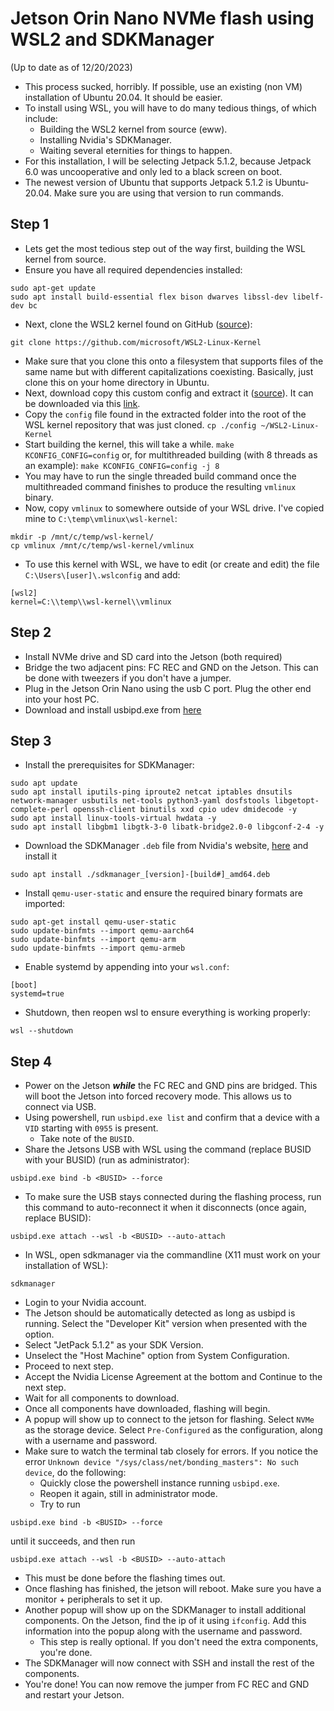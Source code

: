 # Jetson Orin Nano NVMe flash using WSL2 and SDKManager
(Up to date as of 12/20/2023)
- This process sucked, horribly. If possible, use an existing (non VM) installation of Ubuntu 20.04. It should be easier.
- To install using WSL, you will have to do many tedious things, of which include:
  - Building the WSL2 kernel from source (eww).
  - Installing Nvidia's SDKManager.
  - Waiting several eternities for things to happen.
- For this installation, I will be selecting Jetpack 5.1.2, because Jetpack 6.0 was uncooperative and only led to a black screen on boot.
- The newest version of Ubuntu that supports Jetpack 5.1.2 is Ubuntu-20.04. Make sure you are using that version to run commands.

## Step 1
- Lets get the most tedious step out of the way first, building the WSL kernel from source.
- Ensure you have all required dependencies installed:
```
sudo apt-get update
sudo apt install build-essential flex bison dwarves libssl-dev libelf-dev bc
```
- Next, clone the WSL2 kernel found on GitHub ([source](https://github.com/microsoft/WSL2-Linux-Kernel)):
```
git clone https://github.com/microsoft/WSL2-Linux-Kernel
```
- Make sure that you clone this onto a filesystem that supports files of the same name but with different capitalizations coexisting. Basically, just clone this on your home directory in Ubuntu.
- Next, download copy this custom config and extract it ([source](https://forums.developer.nvidia.com/t/flash-jetson-orin-nano-wsl2/263654/9)). It can be downloaded via this [link](https://forums.developer.nvidia.com/uploads/short-url/NjlHVIo6tP4slqAJQND462YIk7.gz).
- Copy the `config` file found in the extracted folder into the root of the WSL kernel repository that was just cloned.
  `cp ./config ~/WSL2-Linux-Kernel`
- Start building the kernel, this will take a while.
  `make KCONFIG_CONFIG=config`
  or, for multithreaded building (with 8 threads as an example):
  `make KCONFIG_CONFIG=config -j 8`
- You may have to run the single threaded build command once the multithreaded command finishes to produce the resulting `vmlinux` binary.
- Now, copy `vmlinux` to somewhere outside of your WSL drive. I've copied mine to `C:\temp\vmlinux\wsl-kernel`:
```
mkdir -p /mnt/c/temp/wsl-kernel/
cp vmlinux /mnt/c/temp/wsl-kernel/vmlinux
```
- To use this kernel with WSL, we have to edit (or create and edit) the file `C:\Users\[user]\.wslconfig` and add:
```
[wsl2]
kernel=C:\\temp\\wsl-kernel\\vmlinux
```

## Step 2
- Install NVMe drive and SD card into the Jetson (both required)
- Bridge the two adjacent pins: FC REC and GND on the Jetson. This can be done with tweezers if you don't have a jumper.
- Plug in the Jetson Orin Nano using the usb C port. Plug the other end into your host PC.
- Download and install usbipd.exe from [here](https://github.com/dorssel/usbipd-win/releases/latest)

## Step 3
- Install the prerequisites for SDKManager:
```
sudo apt update
sudo apt install iputils-ping iproute2 netcat iptables dnsutils network-manager usbutils net-tools python3-yaml dosfstools libgetopt-complete-perl openssh-client binutils xxd cpio udev dmidecode -y
sudo apt install linux-tools-virtual hwdata -y
sudo apt install libgbm1 libgtk-3-0 libatk-bridge2.0-0 libgconf-2-4 -y
```
- Download the SDKManager `.deb` file from Nvidia's website, [here](https://developer.download.nvidia.com/sdkmanager/redirects/sdkmanager-deb.html) and install it
```
sudo apt install ./sdkmanager_[version]-[build#]_amd64.deb
```
- Install `qemu-user-static` and ensure the required binary formats are imported:
```
sudo apt-get install qemu-user-static
sudo update-binfmts --import qemu-aarch64
sudo update-binfmts --import qemu-arm
sudo update-binfmts --import qemu-armeb
```
- Enable systemd by appending into your `wsl.conf`:
```
[boot]
systemd=true
```
- Shutdown, then reopen wsl to ensure everything is working properly:
```
wsl --shutdown
```

## Step 4
- Power on the Jetson ***while*** the FC REC and GND pins are bridged. This will boot the Jetson into forced recovery mode. This allows us to connect via USB.
- Using powershell, run `usbipd.exe list` and confirm that a device with a `VID` starting with `0955` is present.
  - Take note of the `BUSID`.
- Share the Jetsons USB with WSL using the command (replace BUSID with your BUSID) (run as administrator):
```
usbipd.exe bind -b <BUSID> --force
```
- To make sure the USB stays connected during the flashing process, run this command to auto-reconnect it when it disconnects (once again, replace BUSID):
```
usbipd.exe attach --wsl -b <BUSID> --auto-attach
```
- In WSL, open sdkmanager via the commandline (X11 must work on your installation of WSL):
```
sdkmanager
```
- Login to your Nvidia account.
- The Jetson should be automatically detected as long as usbipd is running. Select the "Developer Kit" version when presented with the option.
- Select "JetPack 5.1.2" as your SDK Version.
- Unselect the "Host Machine" option from System Configuration.
- Proceed to next step.
- Accept the Nvidia License Agreement at the bottom and Continue to the next step.
- Wait for all components to download.
- Once all components have downloaded, flashing will begin.
- A popup will show up to connect to the jetson for flashing. Select `NVMe` as the storage device. Select `Pre-Configured` as the configuration, along with a username and password.
- Make sure to watch the terminal tab closely for errors. If you notice the error `Unknown device "/sys/class/net/bonding_masters": No such device`, do the following:
  - Quickly close the powershell instance running `usbipd.exe`. 
  - Reopen it again, still in administrator mode.
  - Try to run 
```
usbipd.exe bind -b <BUSID> --force
```
until it succeeds, and then run
```
usbipd.exe attach --wsl -b <BUSID> --auto-attach
```
  - This must be done before the flashing times out.
- Once flashing has finished, the jetson will reboot. Make sure you have a monitor + peripherals to set it up.
- Another popup will show up on the SDKManager to install additional components. On the Jetson, find the ip of it using `ifconfig`. Add this information into the popup along with the username and password.
  - This step is really optional. If you don't need the extra components, you're done.
- The SDKManager will now connect with SSH and install the rest of the components.
- You're done! You can now remove the jumper from FC REC and GND and restart your Jetson.
